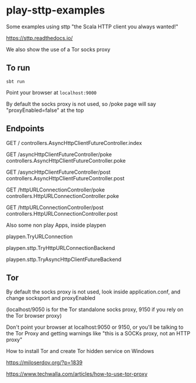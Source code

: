 # play-sttp-examples

Some examples using sttp  "the Scala HTTP client you always wanted!"

https://sttp.readthedocs.io/

We also show the use of a Tor socks proxy

## To run

`sbt run`

Point your browser at `localhost:9000`

By default the socks proxy is not used, so /poke page will say "proxyEnabled=false" at the top

## Endpoints

GET     /                                                          controllers.AsyncHttpClientFutureController.index

GET     /asyncHttpClientFutureController/poke                      controllers.AsyncHttpClientFutureController.poke

GET     /asyncHttpClientFutureController/post                      controllers.AsyncHttpClientFutureController.post



GET     /httpURLConnectionController/poke                          controllers.HttpURLConnectionController.poke

GET     /httpURLConnectionController/post                          controllers.HttpURLConnectionController.post



Also some non play Apps, inside playpen

playpen.TryURLConnection

playpen.sttp.TryHttpURLConnectionBackend

playpen.sttp.TryAsyncHttpClientFutureBackend

## Tor

By default the socks proxy is not used, look inside application.conf, and change socksport and proxyEnabled

(localhost/9050 is for the Tor standalone socks proxy, 9150 if you rely on the Tor browser proxy) 

Don't point your browser at localhost:9050 or 9150, or you'll be talking to the Tor Proxy and getting 
warnings like "this is a SOCKs proxy, not an HTTP proxy"

How to install Tor and create Tor hidden service on Windows

https://miloserdov.org/?p=1839

https://www.techwalla.com/articles/how-to-use-tor-proxy